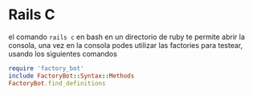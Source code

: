 # Rails C
el comando `rails c` en bash en un directorio de ruby te permite abrir la consola, una vez en la consola podes utilizar las factories para testear, usando los siguientes comandos
```Ruby
require 'factory_bot'  
include FactoryBot::Syntax::Methods  
FactoryBot.find_definitions
```
